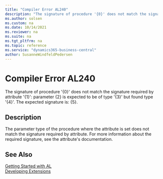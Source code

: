 ```yaml
---
title: "Compiler Error AL240"
description: "The signature of procedure '{0}' does not match the signature required by attribute '{1}': parameter {2} is expected to be of type '{3}' but found type '{4}'."
ms.author: solsen
ms.custom: na
ms.date: 10/14/2021
ms.reviewer: na
ms.suite: na
ms.tgt_pltfrm: na
ms.topic: reference
ms.service: "dynamics365-business-central"
author: SusanneWindfeldPedersen
---
```

[//]: # (START>DO_NOT_EDIT)
[//]: # (IMPORTANT:Do not edit any of the content between here and the END>DO_NOT_EDIT.)
[//]: # (Any modifications should be made in the .xml files in the ModernDev repo.)
# Compiler Error AL240
The signature of procedure '{0}' does not match the signature required by attribute '{1}': parameter {2} is expected to be of type '{3}' but found type '{4}'. The expected signature is: {5}.


## Description
The parameter type of the procedure where the attribute is set does not match the signature required by attribute. For more information about the required signature, see the attribute's documentation.

[//]: # (IMPORTANT: END>DO_NOT_EDIT)
## See Also  
[Getting Started with AL](../devenv-get-started.md)  
[Developing Extensions](../devenv-dev-overview.md)  